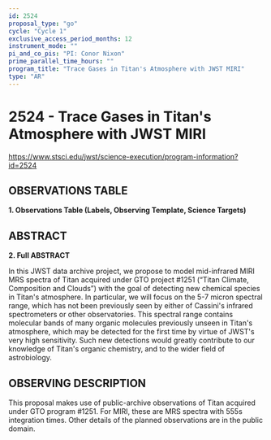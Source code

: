 ```yaml
---
id: 2524
proposal_type: "go"
cycle: "Cycle 1"
exclusive_access_period_months: 12
instrument_mode: ""
pi_and_co_pis: "PI: Conor Nixon"
prime_parallel_time_hours: ""
program_title: "Trace Gases in Titan's Atmosphere with JWST MIRI"
type: "AR"
---
```

# 2524 - Trace Gases in Titan's Atmosphere with JWST MIRI
https://www.stsci.edu/jwst/science-execution/program-information?id=2524
## OBSERVATIONS TABLE
**1. Observations Table (Labels, Observing Template, Science Targets)**

## ABSTRACT

**2. Full ABSTRACT**

In this JWST data archive project, we propose to model mid-infrared MIRI MRS spectra of Titan acquired under GTO project #1251 (“Titan Climate, Composition and Clouds”) with the goal of detecting new chemical species in Titan's atmosphere. In particular, we will focus on the 5-7 micron spectral range, which has not been previously seen by either of Cassini's infrared spectrometers or other observatories. This spectral range contains molecular bands of many organic molecules previously unseen in Titan's atmosphere, which may be detected for the first time by virtue of JWST's very high sensitivity. Such new detections would greatly contribute to our knowledge of Titan's organic chemistry, and to the wider field of astrobiology.

## OBSERVING DESCRIPTION

This proposal makes use of public-archive observations of Titan acquired under GTO program #1251. For MIRI, these are MRS spectra with 555s integration times. Other details of the planned observations are in the public domain.